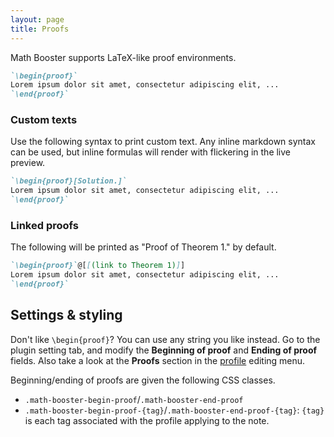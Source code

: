 ```yaml
---
layout: page
title: Proofs
---
```


Math Booster supports LaTeX-like proof environments.

```markdown
`\begin{proof}`
Lorem ipsum dolor sit amet, consectetur adipiscing elit, ...
`\end{proof}`
```

### Custom texts

Use the following syntax to print custom text. 
Any inline markdown syntax can be used, but inline formulas will render with flickering in the live preview.

```markdown
`\begin{proof}[Solution.]`
Lorem ipsum dolor sit amet, consectetur adipiscing elit, ...
`\end{proof}`
```

### Linked proofs

The following will be printed as "Proof of Theorem 1." by default.

```markdown
`\begin{proof}`@[[(link to Theorem 1)]]
Lorem ipsum dolor sit amet, consectetur adipiscing elit, ...
`\end{proof}`
```

## Settings & styling

Don't like `\begin{proof}`? You can use any string you like instead. Go to the plugin setting tab, and modify the **Beginning of proof** and **Ending of proof** fields. Also take a look at the **Proofs** section in the [profile](context-settings#profile) editing menu.

Beginning/ending of proofs are given the following CSS classes.

- `.math-booster-begin-proof`/`.math-booster-end-proof`
- `.math-booster-begin-proof-{tag}`/`.math-booster-end-proof-{tag}`: `{tag}` is each tag associated with the profile applying to the note.
